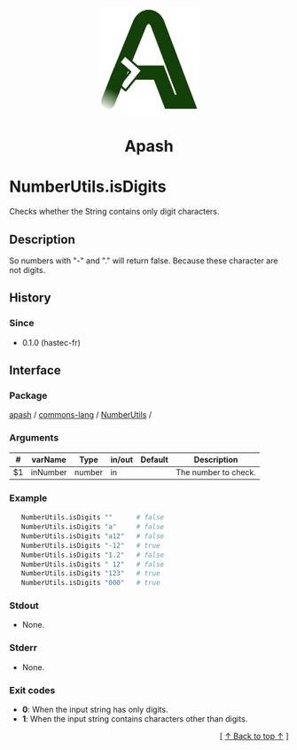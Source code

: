 
<div align='center' id='apash-top'>
  <a href='https://github.com/hastec-fr/apash'>
    <img alt='apash-logo' src='../../../../../../assets/apash-logo.svg'/>
  </a>

  # Apash
</div>


# NumberUtils.isDigits
Checks whether the String contains only digit characters.
## Description
   So numbers with "-" and "." will return false.
   Because these character are not digits.

## History
### Since
  * 0.1.0 (hastec-fr)

## Interface
### Package
<!-- apash.packageBegin -->
[apash](../../../apash.md) / [commons-lang](../../commons-lang.md) / [NumberUtils](../NumberUtils.md) / 
<!-- apash.packageEnd -->

### Arguments
 | #      | varName        | Type          | in/out   | Default    | Description                           |
 |--------|----------------|---------------|----------|------------|---------------------------------------|
 | $1     | inNumber       | number        | in       |            | The number to check.                  |

### Example
 ```bash
    NumberUtils.isDigits ""      # false
    NumberUtils.isDigits "a"     # false
    NumberUtils.isDigits "a12"   # false
    NumberUtils.isDigits "-12"   # true
    NumberUtils.isDigits "1.2"   # false
    NumberUtils.isDigits " 12"   # false
    NumberUtils.isDigits "123"   # true
    NumberUtils.isDigits "000"   # true
 ```

### Stdout
  * None.
### Stderr
  * None.

### Exit codes
  * **0**: When the input string has only digits.
  * **1**: When the input string contains characters other than digits.

  <div align='right'>[ <a href='#apash-top'>↑ Back to top ↑</a> ]</div>

